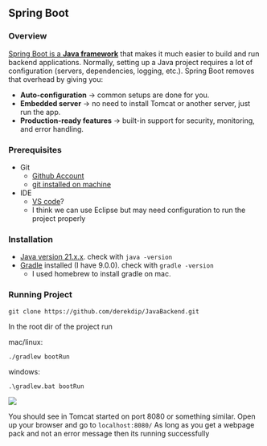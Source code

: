## Spring Boot

### Overview

[Spring Boot is a **Java framework**](https://spring.io/why-spring) that makes it much easier to build and run backend applications. Normally, setting up a Java project requires a lot of configuration (servers, dependencies, logging, etc.). Spring Boot removes that overhead by giving you:

- **Auto-configuration** → common setups are done for you.
- **Embedded server** → no need to install Tomcat or another server, just run the app.
- **Production-ready features** → built-in support for security, monitoring, and error handling.



### Prerequisites

- Git
    - [Github Account](https://github.com/about)
    - [git installed on machine](https://github.com/git-guides/install-git)
- IDE
    - [VS code](https://code.visualstudio.com/)?
    - I think we can use Eclipse but may need configuration to run the project properly

### Installation

- [Java version 21.x.x](https://www.java.com/en/download/help/download_options.html). check with  `java -version`
- [Gradle](https://gradle.org/install/) installed (I have 9.0.0). check with  `gradle -version`
    - I used homebrew to install gradle on mac.

### Running Project



`git clone https://github.com/derekdip/JavaBackend.git`

In the root dir of the project run

mac/linux:

`./gradlew bootRun`

windows:

`.\gradlew.bat bootRun`



![](https://slabstatic.com/prod/assets/z4g32wog/post/ba4bl7yd/preimages/nfhmZkIDECwu78K9kGSlVbWn.png?jwt=eyJhbGciOiJSUzI1NiIsInR5cCI6IkpXVCJ9.eyJhdWQiOiJodHRwczovL3NsYWJzdGF0aWMuY29tIiwiZXhwIjoxNzU5OTQ0Nzc3LCJpYXQiOjE3NTg3MzUxNzcsImlzcyI6Imh0dHBzOi8vYXBwLnNsYWIuY29tIiwianRpIjoiMzFrNGdrcmFkcmo0bDBicTAzcTFjbmMxIiwibmJmIjoxNzU4NzM1MTc3LCJwYXRoIjoicHJvZC9hc3NldHMvejRnMzJ3b2cvcG9zdC9iYTRibDd5ZCJ9.IAXauuhNJbbGLycM6OOqDc56L9sDtOgYW7YCahLs85Yro1UxdeoUzwRFwQZHCTGbrIoeq4q2y-A4AGw5sxj-eUfTE6vXunsn16idImeEHc8qQ37JALwZJq7OrfAHfA8gMCNGWhWNmkqCh2K7g7fz22V09cLXswO8d2zqKLCcA7ULBTDj3El4wSbbBL3hNgsXHAnId4ak_eDt3bmvw8_f54yQBEX_-nkGBoFp-TNPcGpgKYGzoD5vILPJL5cZWrDRQ1c-_6Ps_nmPltWDO6W0bqGWI6HhAIEok6-9x2oAHKfFLwe4ZbKOshkHgBvSrwC1OBgZAxi5oLNFUrsl4HjcyA)

You should see in Tomcat started on port 8080  or something similar. Open up your browser and go to `localhost:8080/` As long as you get a webpage pack and not an error message then its running successfully
